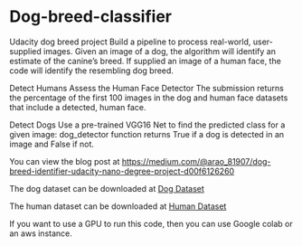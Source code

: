 # Dog-breed-classifier

Udacity dog breed project
Build a pipeline to process real-world, user-supplied images.
Given an image of a dog, the algorithm will identify an estimate of the canine’s breed. If supplied an image of a human face, the code will identify the resembling dog breed.

Detect Humans
Assess the Human Face Detector The submission returns the percentage of the first 100 images in the dog and human face datasets that include a detected, human face.

Detect Dogs
Use a pre-trained VGG16 Net to find the predicted class for a given image: dog_detector function returns True if a dog is detected in an image and False if not.

You can view the blog post at https://medium.com/@arao_81907/dog-breed-identifier-udacity-nano-degree-project-d00f6126260


The dog dataset can be downloaded at 
[Dog Dataset](https://s3-us-west-1.amazonaws.com/udacity-aind/dog-project/dogImages.zip "Dog Data")


The human dataset can be downloaded at 
[Human Dataset](https://s3-us-west-1.amazonaws.com/udacity-aind/dog-project/lfw.zip "Human Data")

If you want to use a GPU to run this code, then you can use Google colab or an aws instance.
